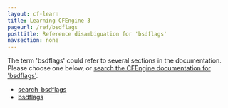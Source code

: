 ```yaml
---
layout: cf-learn
title: Learning CFEngine 3
pageurl: /ref/bsdflags
posttitle: Reference disambiguation for 'bsdflags'
navsection: none
---
```


The term 'bsdflags' could refer to several sections in the documentation. Please choose one below, or
[search the CFEngine documentation for 'bsdflags'](http://cfengine.com/docs/latest/search.html?q=bsdflags).

- [search_bsdflags](http://cfengine.com/docs/latest/reference-promise-types-files.html#search_bsdflags)
- [bsdflags](http://cfengine.com/docs/latest/reference-promise-types-files.html#bsdflags)
